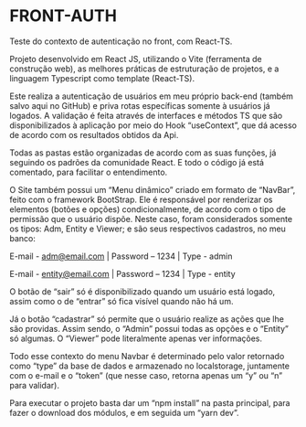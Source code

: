 # FRONT-AUTH
Teste do contexto de autenticação no front, com React-TS.

Projeto desenvolvido em React JS, utilizando o Vite (ferramenta de construção web), as melhores práticas de estruturação de projetos, e a linguagem Typescript como template (React-TS).

Este realiza a autenticação de usuários em meu próprio back-end (também salvo aqui no GitHub) e priva rotas específicas somente à usuários já logados. A validação é feita através de interfaces e métodos TS que são disponibilizados à aplicação por meio do Hook “useContext”, que dá acesso de acordo com os resultados obtidos da Api.

Todas as pastas estão organizadas de acordo com as suas funções, já seguindo os padrões da comunidade React. E todo o código já está comentado, para facilitar o entendimento.

O Site também possui um “Menu dinâmico” criado em formato de “NavBar”, feito com o framework BootStrap. Ele é responsável por renderizar os elementos (botões e opções) condicionalmente, de acordo com o tipo de permissão que o usuário dispõe. Neste caso, foram considerados somente os tipos: Adm, Entity e Viewer; e são seus respectivos cadastros, no meu banco:

E-mail - adm@email.com | Password – 1234 | Type - admin

E-mail - entity@email.com | Password – 1234 | Type - entity

O botão de “sair” só é disponibilizado quando um usuário está logado, assim como o de “entrar” só fica visível quando não há um.

Já o botão “cadastrar” só permite que o usuário realize as ações que lhe são providas. Assim sendo, o “Admin” possui todas as opções e o “Entity” só algumas. O “Viewer” pode literalmente apenas ver informações.

Todo esse contexto do menu Navbar é determinado pelo valor retornado como “type” da base de dados e armazenado no localstorage, juntamente com o e-mail e o “token” (que nesse caso, retorna apenas um “y” ou “n” para validar).

Para executar o projeto basta dar um “npm install” na pasta principal, para fazer o download dos módulos, e em seguida um “yarn dev”.
